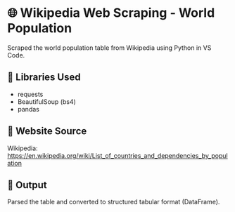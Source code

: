 # 🌐 Wikipedia Web Scraping - World Population

Scraped the world population table from Wikipedia using Python in VS Code.

## 🧰 Libraries Used
- requests
- BeautifulSoup (bs4)
- pandas

## 📄 Website Source
Wikipedia: https://en.wikipedia.org/wiki/List_of_countries_and_dependencies_by_population

## 🧪 Output
Parsed the table and converted to structured tabular format (DataFrame).
